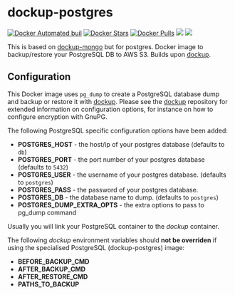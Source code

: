 dockup-postgres
============

[![Docker Automated buil](https://img.shields.io/docker/automated/mimicmobile/dockup-postgres.svg)](https://hub.docker.com/r/mimicmobile/dockup-postgres/)
[![Docker Stars](https://img.shields.io/docker/stars/mimicmobile/dockup-postgres.svg)](https://hub.docker.com/r/mimicmobile/dockup-postgres/)
[![Docker Pulls](https://img.shields.io/docker/pulls/mimicmobile/dockup-postgres.svg)](https://hub.docker.com/r/mimicmobile/dockup-postgres/)
[![](https://images.microbadger.com/badges/image/mimicmobile/dockup-postgres.svg)](https://microbadger.com/images/mimicmobile/dockup-postgres "Get your own image badge on microbadger.com")
[![](https://images.microbadger.com/badges/commit/mimicmobile/dockup-postgres.svg)](https://microbadger.com/images/mimicmobile/dockup-postgres "Get your own commit badge on microbadger.com")

This is based on [dockup-mongo](https://github.com/robbyoconnor/dockup-mongo) but for postgres.
Docker image to backup/restore your PostgreSQL DB to AWS S3.
Builds upon [dockup](https://github.com/mimicmobile/dockup).

Configuration
-------------

This Docker image uses `pg_dump` to create a PostgreSQL database dump and backup or restore it with [dockup](https://github.com/mimicmobile/dockup).
Please see the [dockup](https://github.com/mimicmobile/dockup) repository for extended information on configuration options, for instance on how to configure encryption with GnuPG.

The following PostgreSQL specific configuration options have been added:

* **POSTGRES_HOST** - the host/ip of your postgres database (defaults to `db`)
* **POSTGRES_PORT** - the port number of your postgres database (defaults to `5432`)
* **POSTGRES_USER** - the username of your postgres database. (defaults to `postgres`)
* **POSTGRES_PASS** - the password of your postgres database.
* **POSTGRES_DB** - the database name to dump. (defaults to `postgres`)
* **POSTGRES_DUMP_EXTRA_OPTS** - the extra options to pass to pg_dump command

Usually you will link your PostgreSQL container to the *dockup* container.

The following *dockup* environment variables should **not be overriden** if using the specialised PostgreSQL (dockup-postgres) image:

* **BEFORE_BACKUP_CMD**
* **AFTER_BACKUP_CMD**
* **AFTER_RESTORE_CMD**
* **PATHS_TO_BACKUP**
